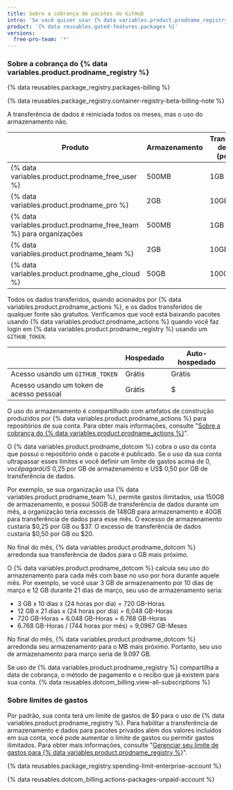 ```yaml
---
title: Sobre a cobrança de pacotes do GitHub
intro: 'Se você quiser usar {% data variables.product.prodname_registry %} além do armazenamento ou transferência de dados incluídos em sua conta, você será cobrado pelo uso adicional.'
product: '{% data reusables.gated-features.packages %}'
versions:
  free-pro-team: '*'
---
```


### Sobre a cobrança do {% data variables.product.prodname_registry %}

{% data reusables.package_registry.packages-billing %}

{% data reusables.package_registry.container-registry-beta-billing-note %}

A transferência de dados é reiniciada todos os meses, mas o uso do armazenamento não.

| Produto                                                             | Armazenamento | Transferência de dados (por mês) |
| ------------------------------------------------------------------- | ------------- | -------------------------------- |
| {% data variables.product.prodname_free_user %}                   | 500MB         | 1GB                              |
| {% data variables.product.prodname_pro %}                           | 2GB           | 10GB                             |
| {% data variables.product.prodname_free_team %} para organizações | 500MB         | 1GB                              |
| {% data variables.product.prodname_team %}                          | 2GB           | 10GB                             |
| {% data variables.product.prodname_ghe_cloud %}                   | 50GB          | 100GB                            |

Todos os dados transferidos, quando acionados por {% data variables.product.prodname_actions %}, e os dados transferidos de qualquer fonte são gratuitos. Verificamos que você está baixando pacotes usando {% data variables.product.prodname_actions %} quando você faz login em {% data variables.product.prodname_registry %} usando um `GITHUB_TOKEN`.

|                                          | Hospedado | Auto-hospedado |
| ---------------------------------------- | --------- | -------------- |
| Acesso usando um `GITHUB_TOKEN`          | Grátis    | Grátis         |
| Acesso usando um token de acesso pessoal | Grátis    | $              |

O uso do armazenamento é compartilhado com artefatos de construção produzidos por {% data variables.product.prodname_actions %} para repositórios de sua conta. Para obter mais informações, consulte "[Sobre a cobrança do {% data variables.product.prodname_actions %}](/github/setting-up-and-managing-billing-and-payments-on-github/about-billing-for-github-actions)".

O {% data variables.product.prodname_dotcom %} cobra o uso da conta que possui o repositório onde o pacote é publicado. Se o uso da sua conta ultrapassar esses limites e você definir um limite de gastos acima de $0, você pagará US$ 0,25 por GB de armazenamento e US$ 0,50 por GB de transferência de dados.

Por exemplo, se sua organização usa {% data variables.product.prodname_team %}, permite gastos ilimitados, usa 150GB de armazenamento, e possui 50GB de transferência de dados durante um mês, a organização teria excessos de 148GB para armazenamento e 40GB para transferência de dados para esse mês. O excesso de armazenamento custaria $0,25 por GB ou $37. O excesso de transferência de dados custaria $0,50 por GB ou $20.

No final do mês, {% data variables.product.prodname_dotcom %} arredonda sua transferência de dados para o GB mais próximo.

O {% data variables.product.prodname_dotcom %} calcula seu uso do armazenamento para cada mês com base no uso por hora durante aquele mês. Por exemplo, se você usar 3 GB de armazenamento por 10 dias de março e 12 GB durante 21 dias de março, seu uso de armazenamento seria:

- 3 GB x 10 dias x (24 horas por dia) = 720 GB-Horas
- 12 GB x 21 dias x (24 horas por dia) = 6,048 GB-Horas
- 720 GB-Horas + 6.048 GB-Horas = 6.768 GB-Horas
- 6.768 GB-Horas / (744 horas por mês) = 9,0967 GB-Meses

No final do mês, {% data variables.product.prodname_dotcom %} arredonda seu armazenamento para o MB mais próximo. Portanto, seu uso de armazenamento para março seria de 9.097 GB.

Se uso de {% data variables.product.prodname_registry %} compartilha a data de cobrança, o método de pagamento e o recibo que já existem para sua conta. {% data reusables.dotcom_billing.view-all-subscriptions %}

### Sobre limites de gastos

Por padrão, sua conta terá um limite de gastos de $0 para o uso de {% data variables.product.prodname_registry %}. Para habilitar a transferência de armazenamento e dados para pacotes privados além dos valores incluídos em sua conta, você pode aumentar o limite de gastos ou permitir gastos ilimitados. Para obter mais informações, consulte "[Gerenciar seu limite de gastos para {% data variables.product.prodname_registry %}](/github/setting-up-and-managing-billing-and-payments-on-github/managing-your-spending-limit-for-github-packages)".

{% data reusables.package_registry.spending-limit-enterprise-account %}

{% data reusables.dotcom_billing.actions-packages-unpaid-account %}

